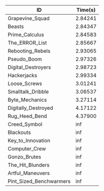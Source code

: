 |ID|Time(s)|
|-|-|
|Grapevine_Squad|2.84241|
|Beasts|2.84347|
|Prime_Calculus|2.84583|
|The_ERROR_List|2.85667|
|Rebooting_Rebels|2.93065|
|Pseudo_Boom|2.97326|
|Digital_Destroyers|2.98723|
|Hackerjacks|2.99334|
|Loose_Screws|3.01241|
|Smalltalk_Dribble|3.06537|
|Byte_Mechanics|3.27114|
|Digitally_Destroyed|4.17122|
|Rug_Heed_Bend|4.37900|
|Creed_Symbol|inf|
|Blackouts|inf|
|Key_to_Innovation|inf|
|Computer_Crew|inf|
|Gonzo_Brutes|inf|
|The_Hit_Blunders|inf|
|Artful_Maneuvers|inf|
|Pint_Sized_Benchwarmers|inf|
